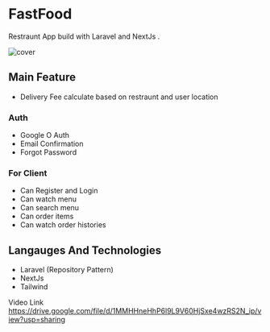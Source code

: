 
# FastFood

Restraunt App build with Laravel and NextJs .

![cover](https://cdn.sanity.io/images/4c770ksx/production/646e6dd2e96055e9fe9804948788262d06a5333e-1351x635.png?w=1280)


## Main Feature
- Delivery Fee calculate based on restraunt and user location

### Auth 
- Google O Auth
- Email Confirmation
- Forgot Password

### For Client
- Can Register and Login
- Can watch menu
- Can search menu
- Can order items
- Can watch order histories

## Langauges And Technologies
- Laravel (Repository Pattern)
- NextJs
- Tailwind


Video Link
https://drive.google.com/file/d/1MMHHneHhP6l9L9V60HjSxe4wzRS2N_ip/view?usp=sharing
